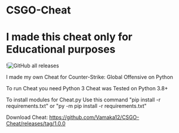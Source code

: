 # CSGO-Cheat

# I made this cheat only for Educational purposes

!<img alt="GitHub all releases" src="https://img.shields.io/github/downloads/Vamaka12/CSGO-Cheat/total?color=green&label=Downloads&style=plastic">

I made my own Cheat for Counter-Strike: Global Offensive on Python

To run Cheat you need Python 3
Cheat was Tested on Python 3.8+


To install modules for Cheat.py Use this command "pip install -r requirements.txt" or "py -m pip install -r requirements.txt"

Download Cheat: https://github.com/Vamaka12/CSGO-Cheat/releases/tag/1.0.0
